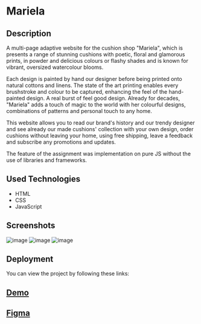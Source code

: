 
# Mariela

## Description 

A multi-page adaptive website for the cushion shop "Mariela", 
which is presents a range of stunning cushions with poetic, floral and 
glamorous prints, in powder and delicious colours or flashy shades 
and is known for vibrant, oversized watercolour blooms. 

Each design is painted by hand our designer before being printed onto natural 
cottons and linens. The state of the art printing enables every 
brushstroke and colour to be captured, enhancing the feel of the 
hand-painted design. A real burst of feel good design. Already for 
decades, "Mariela" adds a touch of magic to the world with her colourful 
designs, combinations of patterns and personal touch to any home. 

This website allows you to read our brand's history and our trendy designer and see already 
our made cushions' collection with your own design, order cushions 
without leaving your home, using free shipping, leave a feedback and 
subscribe any promotions and updates.

The feature of the assignment was implementation on pure JS 
without the use of libraries and frameworks.


## Used Technologies

- HTML
- CSS 
- JavaScript

## Screenshots
![image](https://user-images.githubusercontent.com/86516649/199759617-8b45c317-1c1e-4cf5-8305-42c255598004.png)
![image](https://user-images.githubusercontent.com/86516649/199759797-aaa58a2c-80f9-44b0-b165-54bba7dea26c.png)
![image](https://user-images.githubusercontent.com/86516649/199759890-8b6b0622-be48-4657-a625-a976ec5f3a15.png)

## Deployment

You can view the project by following these links:

## [Demo](https://marishka1997.github.io/mariela/)
## [Figma](https://www.figma.com/file/IbFyLJi9oDzDiRliRi8FQI/MARIELA-%2B?node-id=1%3A2)

